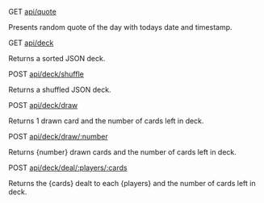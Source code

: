 
GET [api/quote](./api/quote)

Presents random quote of the day with todays date and timestamp.

GET [api/deck](./api/deck)

Returns a sorted JSON deck.

POST [api/deck/shuffle](./api/deck/shuffle)

Returns a shuffled JSON deck.

POST [api/deck/draw](./api/deck/draw)

Returns 1 drawn card and the number of cards left in deck.

POST [api/deck/draw/:number](./api/deck/draw/3)

Returns {number} drawn cards and the number of cards left in deck.

POST [api/deck/deal/:players/:cards](./api/deck/deal/3/3)

Returns the {cards} dealt to each {players} and the number of cards left in deck.

